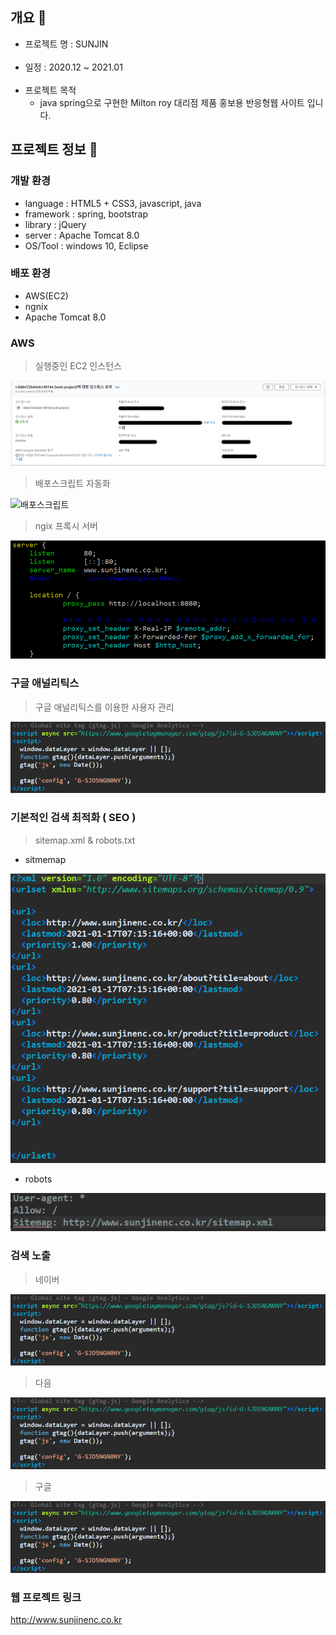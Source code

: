 ## 개요 :wave:
- 프로젝트 명 : SUNJIN
<br><br>
- 일정 : 2020.12 ~ 2021.01
<br><br>
- 프로젝트 목적
    - java spring으로 구현한 Milton roy 대리점 제품 홍보용 반응형웹 사이트 입니다. 

## 프로젝트 정보 :punch:

### 개발 환경
* language : HTML5 + CSS3, javascript, java
* framework : spring, bootstrap
* library : jQuery
* server : Apache Tomcat 8.0
* OS/Tool : windows 10, Eclipse

### 배포 환경
* AWS(EC2)
* ngnix
* Apache Tomcat 8.0

### AWS

> 실행중인 EC2 인스턴스

![ec2](https://github.com/SbinSho/spring5-website/blob/master/img/ec2.png)

> 배포스크립트 자동화

![배포스크립트](https://github.com/spring5-website/YAKBBAL/blob/master/img/배포스크립트.png)

> ngix 프록시 서버

![nginx](https://github.com/SbinSho/spring5-website/blob/master/img/nginx.png)


### 구글 애널리틱스

> 구글 애널리틱스를 이용한 사용자 관리

![google](https://github.com/SbinSho/spring5-website/blob/master/img/google.png)



### 기본적인 검색 최적화 ( SEO )

> sitemap.xml & robots.txt

* sitmemap

![sitemap](https://github.com/SbinSho/spring5-website/blob/master/img/sitemap.png)

* robots

![robots](https://github.com/SbinSho/spring5-website/blob/master/img/robots.png)


### 검색 노출

> 네이버

![naver_search](https://github.com/SbinSho/spring5-website/blob/master/img/google.png)

> 다음

![daum_search](https://github.com/SbinSho/spring5-website/blob/master/img/google.png)

> 구글

![google_search](https://github.com/SbinSho/spring5-website/blob/master/img/google.png)

### 웹 프로젝트 링크

<http://www.sunjinenc.co.kr>

